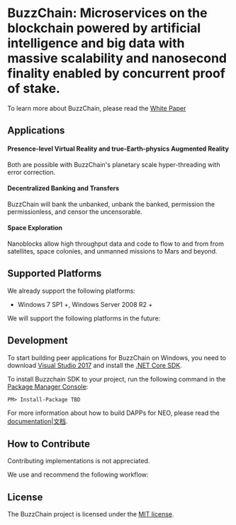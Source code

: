 BuzzChain: Microservices on the blockchain powered by artificial intelligence and big data with massive scalability and nanosecond finality enabled by concurrent proof of stake.
================

To learn more about BuzzChain, please read the [White Paper](TBD)

Applications
--------

#### Presence-level Virtual Reality and true-Earth-physics Augmented Reality
Both are possible with BuzzChain's planetary scale hyper-threading with error correction.

#### Decentralized Banking and Transfers
BuzzChain will bank the unbanked, unbank the banked, permission the permissionless, and censor the uncensorable.

#### Space Exploration
Nanoblocks allow high throughput data and code to flow to and from from satellites, space colonies, and unmanned missions to Mars and beyond.


Supported Platforms
--------

We already support the following platforms:

* Windows 7 SP1 +, Windows Server 2008 R2 +

We will support the following platforms in the future:


Development
--------

To start building peer applications for BuzzChain on Windows, you need to download [Visual Studio 2017](https://www.visualstudio.com/products/visual-studio-community-vs) and install the [.NET Core SDK](https://www.microsoft.com/net/core).

To install Buzzchain SDK to your project, run the following command in the [Package Manager Console](https://docs.nuget.org/ndocs/tools/package-manager-console):

```
PM> Install-Package TBD
```

For more information about how to build DAPPs for NEO, please read the [documentation](http://docs.neo.org/en-us/sc/introduction.html)|[文档](http://docs.neo.org/zh-cn/sc/introduction.html).

How to Contribute
--------

Contributing implementations is not appreciated.

We use and recommend the following workflow:


License
------

The BuzzChain project is licensed under the [MIT license](LICENSE).
